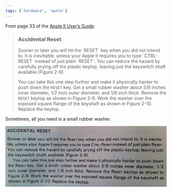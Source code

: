 ```yaml
---
tags: ['hardware', 'quote']
---
```


From page 33 of the [Apple II User’s Guide](http://www.librarything.com/work/52052):

> <h3>Accidental Reset</h3>
> Sooner or later you will hit the `RESET` key when you did not intend to. It is inevitable, unless your Apple II requires you to type `CTRL-RESET` instead of just plain `RESET`. You can reduce the hazard by carefully prying off the plastic keytop, leaving just the keyswitch shaft available (Figure 2-9).
>
> You can take this one step further and make it physically harder to push down the `RESET` key. Get a small rubber washer about 3/8 inches inner diameter, 1/2 inch outer diameter, and 1/8 inch thick. Remove the `RESET` keytop as shown in Figure 2-9. Work the washer over the exposed square flange of the keyshaft as shown in Figure 2-10. Replace the keytop.

Sometimes, all you need is a small rubber washer.

![Accidental Reset section of the Apple II User’s Guide](../../../../../content/images/blog/apple-ii-reset-key.png)
